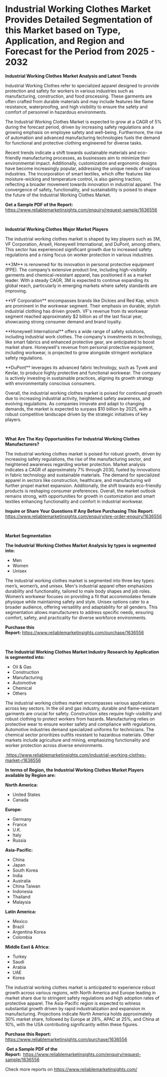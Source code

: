 <p><h1>Industrial Working Clothes Market Provides Detailed Segmentation of this Market based on Type, Application, and Region and Forecast for the Period from 2025 - 2032</h1></p><p><strong>Industrial Working Clothes Market Analysis and Latest Trends</strong></p>
<p><p>Industrial Working Clothes refer to specialized apparel designed to provide protection and safety for workers in various industries such as manufacturing, construction, and food processing. These garments are often crafted from durable materials and may include features like flame resistance, waterproofing, and high visibility to ensure the safety and comfort of personnel in hazardous environments.</p><p>The Industrial Working Clothes Market is expected to grow at a CAGR of 5% during the forecast period, driven by increasing safety regulations and a growing emphasis on employee safety and well-being. Furthermore, the rise of automation and advanced manufacturing technologies fuels the demand for functional and protective clothing engineered for diverse tasks.</p><p>Recent trends indicate a shift towards sustainable materials and eco-friendly manufacturing processes, as businesses aim to minimize their environmental impact. Additionally, customization and ergonomic designs have become increasingly popular, addressing the unique needs of various industries. The incorporation of smart textiles, which offer features like moisture-wicking and temperature control, is also gaining traction, reflecting a broader movement towards innovation in industrial apparel. The convergence of safety, functionality, and sustainability is poised to shape the future of the Industrial Working Clothes Market.</p></p>
<p><strong>Get a Sample PDF of the Report:&nbsp;</strong> <a href="https://www.reliablemarketinsights.com/enquiry/request-sample/1636556?utm_campaign=2531&utm_medium=2&utm_source=Github&utm_content=ia&utm_term=23032025&utm_id=industrial-working-clothes">https://www.reliablemarketinsights.com/enquiry/request-sample/1636556</a></p>
<p>&nbsp;</p>
<p><strong>Industrial Working Clothes Major Market Players</strong></p>
<p><p>The industrial working clothes market is shaped by key players such as 3M, VF Corporation, Ansell, Honeywell International, and DuPont, among others. This sector has experienced significant growth due to increased safety regulations and a rising focus on worker protection in various industries.</p><p>**3M** is renowned for its innovation in personal protective equipment (PPE). The company’s extensive product line, including high-visibility garments and chemical-resistant apparel, has positioned it as a market leader. With a steady CAGR, 3M is expected to continue expanding its global reach, particularly in emerging markets where safety standards are improving.</p><p>**VF Corporation** encompasses brands like Dickies and Red Kap, which are prominent in the workwear segment. Their emphasis on durable, stylish industrial clothing has driven growth. VF's revenue from its workwear segment reached approximately $2 billion as of the last fiscal year, showcasing strong consumer demand and brand loyalty.</p><p>**Honeywell International** offers a wide range of safety solutions, including industrial work clothes. The company's investments in technology, like smart fabrics and enhanced protective gear, are anticipated to boost market share. Honeywell's revenue from personal protective equipment, including workwear, is projected to grow alongside stringent workplace safety regulations.</p><p>**DuPont** leverages its advanced fabric technology, such as Tyvek and Kevlar, to produce highly protective and functional workwear. The company is actively investing in sustainable practices, aligning its growth strategy with environmentally conscious consumers.</p><p>Overall, the industrial working clothes market is poised for continued growth due to increasing industrial activity, heightened safety awareness, and evolving regulations. As companies innovate and adapt to changing demands, the market is expected to surpass $10 billion by 2025, with a robust competitive landscape driven by the strategic initiatives of key players.</p></p>
<p>&nbsp;</p>
<p><strong>What Are The Key Opportunities For Industrial Working Clothes Manufacturers?</strong></p>
<p><p>The industrial working clothes market is poised for robust growth, driven by increasing safety regulations, the rise of the manufacturing sector, and heightened awareness regarding worker protection. Market analysis indicates a CAGR of approximately 7% through 2030, fueled by innovations in fabric technology and sustainable materials. The demand for specialized apparel in sectors like construction, healthcare, and manufacturing will further propel market expansion. Additionally, the shift towards eco-friendly products is reshaping consumer preferences. Overall, the market outlook remains strong, with opportunities for growth in customization and smart textiles enhancing functionality and comfort in industrial workwear.</p></p>
<p><strong>Inquire or Share Your Questions If Any Before Purchasing This Report:</strong> <a href="https://www.reliablemarketinsights.com/enquiry/pre-order-enquiry/1636556?utm_campaign=2531&utm_medium=2&utm_source=Github&utm_content=ia&utm_term=23032025&utm_id=industrial-working-clothes">https://www.reliablemarketinsights.com/enquiry/pre-order-enquiry/1636556</a></p>
<p>&nbsp;</p>
<p><strong>Market Segmentation</strong></p>
<p><strong>The Industrial Working Clothes Market Analysis by types is segmented into:</strong></p>
<p><ul><li>Men</li><li>Women</li><li>Unisex</li></ul></p>
<p><p>The industrial working clothes market is segmented into three key types: men’s, women’s, and unisex. Men's industrial apparel often emphasizes durability and functionality, tailored to male body shapes and job roles. Women’s workwear focuses on providing a fit that accommodates female physique while maintaining safety and style. Unisex options cater to a broader audience, offering versatility and adaptability for all genders. This segmentation allows manufacturers to address specific needs, ensuring comfort, safety, and practicality for diverse workforce environments.</p></p>
<p><strong>Purchase this Report:&nbsp;</strong><a href="https://www.reliablemarketinsights.com/purchase/1636556?utm_campaign=2531&utm_medium=2&utm_source=Github&utm_content=ia&utm_term=23032025&utm_id=industrial-working-clothes">https://www.reliablemarketinsights.com/purchase/1636556</a></p>
<p>&nbsp;</p>
<p><strong>The Industrial Working Clothes Market Industry Research by Application is segmented into:</strong></p>
<p><ul><li>Oil & Gas</li><li>Construction</li><li>Manufacturing</li><li>Automotive</li><li>Chemical</li><li>Others</li></ul></p>
<p><p>The industrial working clothes market encompasses various applications across key sectors. In the oil and gas industry, durable and flame-resistant garments are crucial for safety. Construction sites require high-visibility and robust clothing to protect workers from hazards. Manufacturing relies on protective wear to ensure worker safety and compliance with regulations. Automotive industries demand specialized uniforms for technicians. The chemical sector prioritizes outfits resistant to hazardous materials. Other markets include agriculture and mining, emphasizing functionality and worker protection across diverse environments.</p></p>
<p><a href="https://www.reliablemarketinsights.com/industrial-working-clothes-market-r1636556?utm_campaign=2531&utm_medium=2&utm_source=Github&utm_content=ia&utm_term=23032025&utm_id=industrial-working-clothes">&nbsp;https://www.reliablemarketinsights.com/industrial-working-clothes-market-r1636556</a></p>
<p><strong>In terms of Region, the Industrial Working Clothes Market Players available by Region are:</strong></p>
<p>
    <p> <strong> North America: </strong>
        <ul>
            <li>United States</li>
            <li>Canada</li>
        </ul>
        </p> 
    <p> <strong> Europe: </strong>
        <ul>
            <li>Germany</li>
            <li>France</li>
            <li>U.K.</li>
            <li>Italy</li>
            <li>Russia</li>
        </ul>
        </p> 
    <p> <strong> Asia-Pacific: </strong>
        <ul>
            <li>China</li>
            <li>Japan</li>
            <li>South Korea</li>
            <li>India</li>
            <li>Australia</li>
            <li>China Taiwan</li>
            <li>Indonesia</li>
            <li>Thailand</li>
            <li>Malaysia</li>
        </ul>
        </p> 
    <p> <strong> Latin America: </strong>
        <ul>
            <li>Mexico</li>
            <li>Brazil</li>
            <li>Argentina Korea</li>
            <li>Colombia</li>
        </ul>
        </p> 
    <p> <strong> Middle East & Africa: </strong>
        <ul>
            <li>Turkey</li>
            <li>Saudi</li>
            <li>Arabia</li>
            <li>UAE</li>
            <li>Korea</li>
        </ul>
    </p>
    </p>
<p><p>The industrial working clothes market is anticipated to experience robust growth across various regions, with North America and Europe leading in market share due to stringent safety regulations and high adoption rates of protective apparel. The Asia-Pacific region is expected to witness substantial growth driven by rapid industrialization and expansion in manufacturing. Projections indicate North America holds approximately 30% market share, followed by Europe at 28%, APAC at 25%, and China at 10%, with the USA contributing significantly within these figures.</p></p>
<p><strong>Purchase this Report: </strong><a href="https://www.reliablemarketinsights.com/purchase/1636556?utm_campaign=2531&utm_medium=2&utm_source=Github&utm_content=ia&utm_term=23032025&utm_id=industrial-working-clothes">https://www.reliablemarketinsights.com/purchase/1636556</a></p>
<p>&nbsp;<strong>Get a Sample PDF of the Report:&nbsp;&nbsp;</strong><a href="https://www.reliablemarketinsights.com/enquiry/request-sample/1636556?utm_campaign=2531&utm_medium=2&utm_source=Github&utm_content=ia&utm_term=23032025&utm_id=industrial-working-clothes">https://www.reliablemarketinsights.com/enquiry/request-sample/1636556</a></p>
<p><strong></strong></p>
<p>Check more reports on <a href="https://www.reliablemarketinsights.com/?utm_campaign=2531&utm_medium=2&utm_source=Github&utm_content=ia&utm_term=23032025&utm_id=industrial-working-clothes">https://www.reliablemarketinsights.com/</a></p>